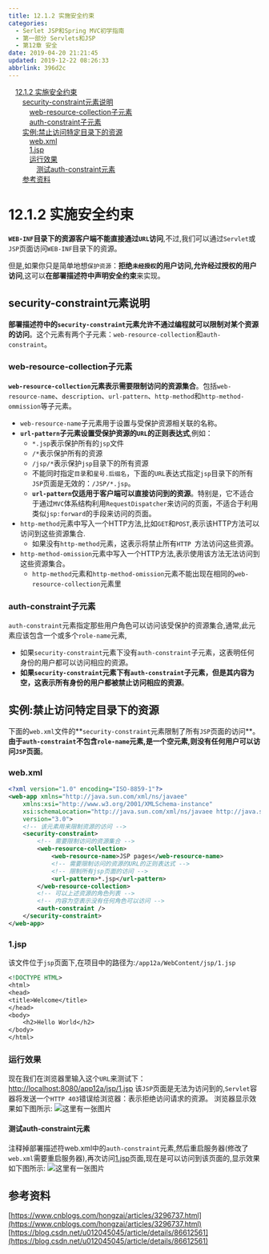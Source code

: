 ```yaml
---
title: 12.1.2 实施安全约束
categories: 
  - Serlet JSP和Spring MVC初学指南
  - 第一部分 Servlets和JSP
  - 第12章 安全
date: 2019-04-20 21:21:45
updated: 2019-12-22 08:26:33
abbrlink: 396d2c
---
```

<div id='my_toc'><a href="/JavaReadingNotes/396d2c/#12-1-2-实施安全约束" class="header_1">12.1.2 实施安全约束</a><br><a href="/JavaReadingNotes/396d2c/#security-constraint元素说明" class="header_2">security-constraint元素说明</a><br><a href="/JavaReadingNotes/396d2c/#web-resource-collection子元素" class="header_3">web-resource-collection子元素</a><br><a href="/JavaReadingNotes/396d2c/#auth-constraint子元素" class="header_3">auth-constraint子元素</a><br><a href="/JavaReadingNotes/396d2c/#实例-禁止访问特定目录下的资源" class="header_2">实例:禁止访问特定目录下的资源</a><br><a href="/JavaReadingNotes/396d2c/#web-xml" class="header_3">web.xml</a><br><a href="/JavaReadingNotes/396d2c/#1-jsp" class="header_3">1.jsp</a><br><a href="/JavaReadingNotes/396d2c/#运行效果" class="header_3">运行效果</a><br><a href="/JavaReadingNotes/396d2c/#测试auth-constraint元素" class="header_4">测试auth-constraint元素</a><br><a href="/JavaReadingNotes/396d2c/#参考资料" class="header_2">参考资料</a><br></div>
<style>.header_1{margin-left: 1em;}.header_2{margin-left: 2em;}.header_3{margin-left: 3em;}.header_4{margin-left: 4em;}.header_5{margin-left: 5em;}.header_6{margin-left: 6em;}</style>
<!--more-->
<script>if (navigator.platform.search('arm')==-1){document.getElementById('my_toc').style.display = 'none';}var e,p = document.getElementsByTagName('p');while (p.length>0) {e = p[0];e.parentElement.removeChild(e);}</script>

<!--end-->
# 12.1.2 实施安全约束 #
**`WEB-INF`目录下的资源客户端不能直接通过`URL`访问**,不过,我们可以通过`Servlet`或`JSP`页面访问`WEB-INF`目录下的资源。

但是,如果你只是简单地想`保护资源`：**拒绝`未经授权`的用户访问,允许经过授权的用户访问**,这可以**在部署描述符中声明安全约束**来实现。
## security-constraint元素说明 ##
**部署描述符中的`security-constraint`元素允许不通过编程就可以限制对某个资源的访问**。这个元素有两个子元素：`web-resource-collection`和`auth-constraint`。
### web-resource-collection子元素 ###
**`web-resource-collection`元素表示需要限制访问的资源集合**。包括`web-resource-name`、`description`、`url-pattern`、`http-method`和`http-method-ommission`等子元素。
- `web-resource-name`子元素用于设置与受保护资源相关联的名称。
- **`url-pattern`子元素设置受保护资源的`URL`的正则表达式**,例如：
    - `*.jsp`表示保护所有的`jsp`文件
    - `/*`表示保护所有的资源
    - `/jsp/*`表示保护`jsp`目录下的所有资源
    - 不能同时指定`目录`和`星号.后缀名`，下面的`URL`表达式指定`jsp`目录下的所有`JSP`页面是无效的：`/JSP/*.jsp`。
    - **`url-pattern`仅适用于客户端可以直接访问到的资源**。特别是，它不适合于通过`MVC`体系结构利用`RequestDispatcher`来访问的页面，不适合于利用类似`jsp:forward`的手段来访问的页面。 
- `http-method`元素中写入一个HTTP方法,比如`GET`和`POST`,表示该HTTP方法可以访问到这些资源集合.
    - 如果没有`http-method`元素，这表示将禁止所有`HTTP `方法访问这些资源。
- `http-method-omission`元素中写入一个HTTP方法,表示使用该方法无法访问到这些资源集合。
    - `http-method`元素和`http-method-omission`元素不能出现在相同的`web-resource-collection`元素里

### auth-constraint子元素 ###
`auth-constraint`元素指定那些用户角色可以访问该受保护的资源集合,通常,此元素应该包含一个或多个`role-name`元素,
- 如果`security-constraint`元素下没有`auth-constraint`子元素，这表明任何身份的用户都可以访问相应的资源。
- **如果`security-constraint`元素下有`auth-constraint`子元素，但是其内容为空，这表示所有身份的用户都被禁止访问相应的资源**。 


## 实例:禁止访问特定目录下的资源 ##
下面的`web.xml`文件的**`security-constraint`元素限制了所有`JSP`页面的访问**。**由于`auth-constraint`不包含`role-name`元素,是一个空元素,则没有任何用户可以访问`JSP`页面**。
### web.xml ###
```xml
<?xml version="1.0" encoding="ISO-8859-1"?>
<web-app xmlns="http://java.sun.com/xml/ns/javaee"
    xmlns:xsi="http://www.w3.org/2001/XMLSchema-instance"
    xsi:schemaLocation="http://java.sun.com/xml/ns/javaee http://java.sun.com/xml/ns/javaee/web-app_3_0.xsd"
    version="3.0">
    <!-- 该元素用来限制资源的访问 -->
    <security-constraint>
        <!-- 需要限制访问的资源集合 -->
        <web-resource-collection>
            <web-resource-name>JSP pages</web-resource-name>
            <!-- 需要限制访问的资源的URL的正则表达式 -->
            <!-- 限制所有jsp页面的访问 -->
            <url-pattern>*.jsp</url-pattern>
        </web-resource-collection>
        <!-- 可以上述资源的角色列表 -->
        <!-- 内容为空表示没有任何角色可以访问 -->
        <auth-constraint />
    </security-constraint>
</web-app>
```
### 1.jsp ###
该文件位于`jsp`页面下,在项目中的路径为:`/app12a/WebContent/jsp/1.jsp`
```jsp
<!DOCTYPE HTML>
<html>
<head>
<title>Welcome</title>
</head>
<body>
    <h2>Hello World</h2>
</body>
</html>
```
### 运行效果 ###
现在我们在浏览器里输入这个`URL`来测试下：
[http://localhost:8080/app12a/jsp/1.jsp](http://localhost:8080/app12a/jsp/1.jsp)
该`JSP`页面是无法为访问到的,`Servlet`容器将发送一个`HTTP 403`错误给浏览器：表示拒绝访问请求的资源。
浏览器显示效果如下图所示:
![这里有一张图片](https://image-1257720033.cos.ap-shanghai.myqcloud.com/blog/readbooknote/ServlerJSPAndSpring%20MVCChuXueZhiNan/Chapter12/1.png)
#### 测试auth-constraint元素 ####
注释掉部署描述符web.xml中的`auth-constraint`元素,然后重启服务器(修改了`web.xml`需要重启服务器),再次访问[1.jsp](http://localhost:8080/app12a/jsp/1.jsp)页面,现在是可以访问到该页面的,显示效果如下图所示:
![这里有一张图片](https://image-1257720033.cos.ap-shanghai.myqcloud.com/blog/readbooknote/ServlerJSPAndSpring%20MVCChuXueZhiNan/Chapter12/2.png)

## 参考资料 ##
[https://www.cnblogs.com/hongzai/articles/3296737.html](https://www.cnblogs.com/hongzai/articles/3296737.html)
[https://blog.csdn.net/u012045045/article/details/86612561](https://blog.csdn.net/u012045045/article/details/86612561)

